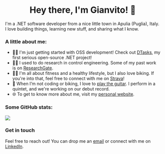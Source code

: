 <h1 align="center">Hey there, I'm Gianvito! 👋</h1>

I'm a .NET software developer from a nice little town in Apulia (Puglia), Italy.
I love building things, learning new stuff, and sharing what I know.

### A little about me:

- 👨‍💻 I'm just getting started with OSS development! Check out [DTasks](https://github.com/GianvitoDifilippo/DTasks), my first serious open-source .NET project!
- 👨‍🔬 I used to do research in control engineering. Some of my past work is on [ResearchGate](https://www.researchgate.net/profile/Gianvito-Difilippo).
- 🚴‍♂️ I'm all about fitness and a healthy lifestyle, but I also love biking. If you're into that, feel free to connect with me on [Strava](https://www.strava.com/athletes/107821882)!
- 🎸 When I’m not coding or biking, I love to [play the guitar](https://gianvitodifilippo.github.io/guitar). I perform in a quintet, and we're working on our debut record.
- 🌐 To get to know more about me, visit my [personal website](https://gianvitodifilippo.github.io).

### Some GitHub stats:

<picture>
  <source
    srcset="https://github-readme-streak-stats-eight.vercel.app/?user=GianvitoDifilippo&theme=dark"
    media="(prefers-color-scheme: dark)" />
  <source
    srcset="https://github-readme-streak-stats-eight.vercel.app/?user=GianvitoDifilippo"
    media="(prefers-color-scheme: light), (prefers-color-scheme: no-preference)" />
  <img align="center" src="https://github-readme-streak-stats-eight.vercel.app/?user=GianvitoDifilippo" />
</picture>

### Get in touch
Feel free to reach out!
You can drop me an [email](mailto:gianvito.difilippo@gmail.com) or connect with me on [LinkedIn](https://www.linkedin.com/in/gianvito-difilippo/).
